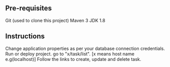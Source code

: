 Pre-requisites
--------------
Git (used to clone this project)
Maven 3
JDK 1.8

Instructions
-------------
Change application properties as per your database connection credentials.
Run or deploy project.
go to "x/task/list". [x means host name e.g(localhost)]
Follow the links to create, update and delete task.
